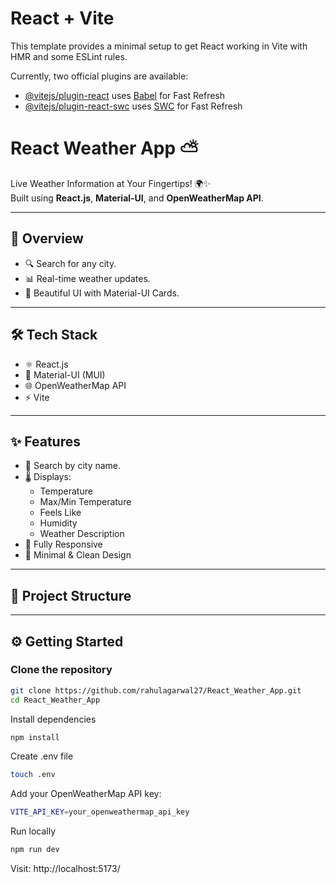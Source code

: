 # React + Vite

This template provides a minimal setup to get React working in Vite with HMR and some ESLint rules.

Currently, two official plugins are available:

- [@vitejs/plugin-react](https://github.com/vitejs/vite-plugin-react/blob/main/packages/plugin-react/README.md) uses [Babel](https://babeljs.io/) for Fast Refresh
- [@vitejs/plugin-react-swc](https://github.com/vitejs/vite-plugin-react-swc) uses [SWC](https://swc.rs/) for Fast Refresh

# React Weather App ⛅

Live Weather Information at Your Fingertips! 🌍✨  
Built using **React.js**, **Material-UI**, and **OpenWeatherMap API**.

---

## 📌 Overview

- 🔍 Search for any city.
- 📊 Real-time weather updates.
- 🎨 Beautiful UI with Material-UI Cards.

---

## 🛠 Tech Stack

- ⚛️ React.js
- 🎨 Material-UI (MUI)
- 🌐 OpenWeatherMap API
- ⚡ Vite

---

## ✨ Features

- 🔎 Search by city name.
- 🌡 Displays:
  - Temperature
  - Max/Min Temperature
  - Feels Like
  - Humidity
  - Weather Description
- 📱 Fully Responsive
- 🧹 Minimal & Clean Design

---

## 📂 Project Structure


---

## ⚙️ Getting Started

### Clone the repository

```bash
git clone https://github.com/rahulagarwal27/React_Weather_App.git
cd React_Weather_App
```
Install dependencies
```bash
npm install
```

Create .env file
```bash
touch .env
```
Add your OpenWeatherMap API key:
```bash
VITE_API_KEY=your_openweathermap_api_key
```

Run locally
```bash
npm run dev
```

Visit:
http://localhost:5173/


